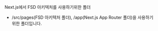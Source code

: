 Next.js에서 FSD 아키텍처를 사용하기위한 폴더

- /src/pages(FSD 아키텍처 폴더), /app(Next.js App Router 폴더)을 사용하기 위한 폴더입니다.
